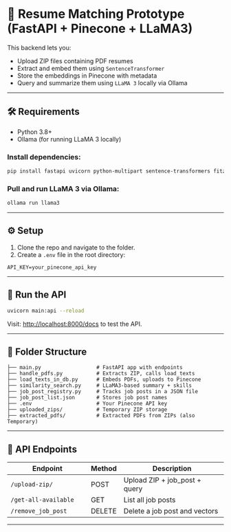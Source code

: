 # 📄 Resume Matching Prototype (FastAPI + Pinecone + LLaMA3)

This backend lets you:

- Upload ZIP files containing PDF resumes
- Extract and embed them using `SentenceTransformer`
- Store the embeddings in Pinecone with metadata
- Query and summarize them using `LLaMA 3` locally via Ollama

---

## 🛠 Requirements

- Python 3.8+
- Ollama (for running LLaMA 3 locally)

### Install dependencies:
```bash
pip install fastapi uvicorn python-multipart sentence-transformers fitz pinecone-client python-dotenv requests
```

### Pull and run LLaMA 3 via Ollama:
```bash
ollama run llama3
```

---

## ⚙️ Setup

1. Clone the repo and navigate to the folder.
2. Create a `.env` file in the root directory:

```
API_KEY=your_pinecone_api_key
```

---

## 🚀 Run the API

```bash
uvicorn main:api --reload
```

Visit: [http://localhost:8000/docs](http://localhost:8000/docs) to test the API.

---

## 📂 Folder Structure

```
├── main.py                  # FastAPI app with endpoints
├── handle_pdfs.py           # Extracts ZIP, calls load_texts
├── load_texts_in_db.py      # Embeds PDFs, uploads to Pinecone
├── similarity_search.py     # LLaMA3-based summary + skills
├── job_post_registry.py     # Tracks job posts in a JSON file
├── job_post_list.json       # Stores job post names
├── .env                     # Your Pinecone API key
├── uploaded_zips/           # Temporary ZIP storage
├── extracted_pdfs/          # Extracted PDFs from ZIPs (also Temporary)
```

---

## 📌 API Endpoints

| Endpoint                    | Method | Description                          |
|-----------------------------|--------|--------------------------------------|
| `/upload-zip/`              | POST   | Upload ZIP + job_post + query        |
| `/get-all-available`        | GET    | List all job posts                   |
| `/remove_job_post     `     | DELETE | Delete a job post and vectors        |

---
